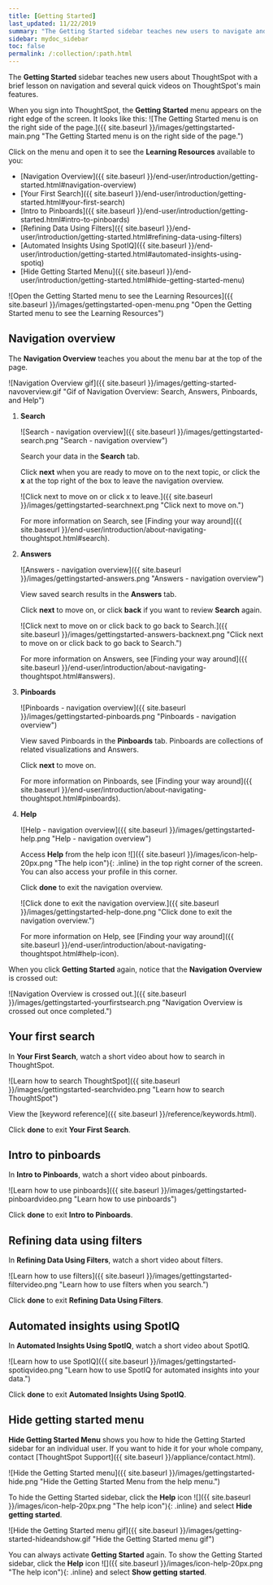 ```yaml
---
title: [Getting Started]
last_updated: 11/22/2019
summary: "The Getting Started sidebar teaches new users to navigate and understand ThoughtSpot."
sidebar: mydoc_sidebar
toc: false
permalink: /:collection/:path.html
---
```


The **Getting Started** sidebar teaches new users about ThoughtSpot with a brief lesson on navigation and several quick videos on ThoughtSpot's main features.

When you sign into ThoughtSpot, the **Getting Started** menu appears on the right edge of the screen. It looks like this:
![The Getting Started menu is on the right side of the page.]({{ site.baseurl }}/images/gettingstarted-main.png "The Getting Started menu is on the right side of the page.")

Click on the menu and open it to see the **Learning Resources** available to you:
* [Navigation Overview]({{ site.baseurl }}/end-user/introduction/getting-started.html#navigation-overview)
* [Your First Search]({{ site.baseurl }}/end-user/introduction/getting-started.html#your-first-search)
* [Intro to Pinboards]({{ site.baseurl }}/end-user/introduction/getting-started.html#intro-to-pinboards)
* [Refining Data Using Filters]({{ site.baseurl }}/end-user/introduction/getting-started.html#refining-data-using-filters)
* [Automated Insights Using SpotIQ]({{ site.baseurl }}/end-user/introduction/getting-started.html#automated-insights-using-spotiq)
* [Hide Getting Started Menu]({{ site.baseurl }}/end-user/introduction/getting-started.html#hide-getting-started-menu)

![Open the Getting Started menu to see the Learning Resources]({{ site.baseurl }}/images/gettingstarted-open-menu.png "Open the Getting Started menu to see the Learning Resources")

## Navigation overview
The **Navigation Overview** teaches you about the menu bar at the top of the page.

![Navigation Overview gif]({{ site.baseurl }}/images/getting-started-navoverview.gif "Gif of Navigation Overview: Search, Answers, Pinboards, and Help")

1. **Search**

    ![Search - navigation overview]({{ site.baseurl }}/images/gettingstarted-search.png "Search - navigation overview")

    Search your data in the **Search** tab.

    Click **next** when you are ready to move on to the next topic, or click the **x** at the top right of the box to leave the navigation overview.

    ![Click next to move on or click x to leave.]({{ site.baseurl }}/images/gettingstarted-searchnext.png "Click next to move on.")

    For more information on Search, see [Finding your way around]({{ site.baseurl }}/end-user/introduction/about-navigating-thoughtspot.html#search).

2. **Answers**

    ![Answers - navigation overview]({{ site.baseurl }}/images/gettingstarted-answers.png "Answers - navigation overview")

    View saved search results in the **Answers** tab.

    Click **next** to move on, or click **back** if you want to review **Search** again.

    ![Click next to move on or click back to go back to Search.]({{ site.baseurl }}/images/gettingstarted-answers-backnext.png "Click next to move on or click back to go back to Search.")

    For more information on Answers, see [Finding your way around]({{ site.baseurl }}/end-user/introduction/about-navigating-thoughtspot.html#answers).

3. **Pinboards**

    ![Pinboards - navigation overview]({{ site.baseurl }}/images/gettingstarted-pinboards.png "Pinboards - navigation overview")

    View saved Pinboards in the **Pinboards** tab. Pinboards are collections of related visualizations and Answers.

    Click **next** to move on.

    For more information on Pinboards, see [Finding your way around]({{ site.baseurl }}/end-user/introduction/about-navigating-thoughtspot.html#pinboards).

4. **Help**

    ![Help - navigation overview]({{ site.baseurl }}/images/gettingstarted-help.png "Help - navigation overview")

    Access **Help** from the help icon ![]({{ site.baseurl }}/images/icon-help-20px.png "The help icon"){: .inline} in the top right corner of the screen. You can also access your profile in this corner.

    Click **done** to exit the navigation overview.

    ![Click done to exit the navigation overview.]({{ site.baseurl }}/images/gettingstarted-help-done.png "Click done to exit the navigation overview.")

    For more information on Help, see [Finding your way around]({{ site.baseurl }}/end-user/introduction/about-navigating-thoughtspot.html#help-icon).

When you click **Getting Started** again, notice that the **Navigation Overview** is crossed out:

![Navigation Overview is crossed out.]({{ site.baseurl }}/images/gettingstarted-yourfirstsearch.png "Navigation Overview is crossed out once completed.")

## Your first search
In **Your First Search**, watch a short video about how to search in ThoughtSpot.

![Learn how to search ThoughtSpot]({{ site.baseurl }}/images/gettingstarted-searchvideo.png "Learn how to search ThoughtSpot")

View the [keyword reference]({{ site.baseurl }}/reference/keywords.html).

Click **done** to exit **Your First Search**.

## Intro to pinboards
In **Intro to Pinboards**, watch a short video about pinboards.

![Learn how to use pinboards]({{ site.baseurl }}/images/gettingstarted-pinboardvideo.png "Learn how to use pinboards")

Click **done** to exit **Intro to Pinboards**.

## Refining data using filters
In **Refining Data Using Filters**, watch a short video about filters.

![Learn how to use filters]({{ site.baseurl }}/images/gettingstarted-filtervideo.png "Learn how to use filters when you search.")

Click **done** to exit **Refining Data Using Filters**.

## Automated insights using SpotIQ
In **Automated Insights Using SpotIQ**, watch a short video about SpotIQ.

![Learn how to use SpotIQ]({{ site.baseurl }}/images/gettingstarted-spotiqvideo.png "Learn how to use SpotIQ for automated insights into your data.")

Click **done** to exit **Automated Insights Using SpotIQ**.

## Hide getting started menu
**Hide Getting Started Menu** shows you how to hide the Getting Started sidebar for an individual user. If you want to hide it for your whole company, contact [ThoughtSpot Support]({{ site.baseurl }}/appliance/contact.html).

![Hide the Getting Started menu]({{ site.baseurl }}/images/gettingstarted-hide.png "Hide the Getting Started Menu from the help menu.")

To hide the Getting Started sidebar, click the **Help** icon ![]({{ site.baseurl }}/images/icon-help-20px.png "The help icon"){: .inline} and select **Hide getting started**.

![Hide the Getting Started menu gif]({{ site.baseurl }}/images/getting-started-hideandshow.gif "Hide the Getting Started menu gif")

You can always activate **Getting Started** again. To show the Getting Started sidebar, click the **Help** icon ![]({{ site.baseurl }}/images/icon-help-20px.png "The help icon"){: .inline} and select **Show getting started**.
